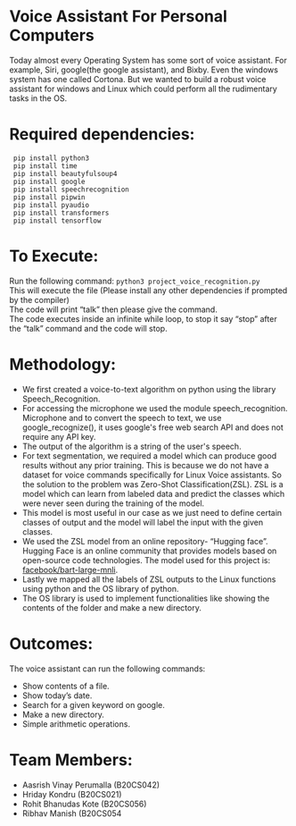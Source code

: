 # Voice Assistant For Personal Computers
Today almost every Operating System has some sort of voice assistant. For example, Siri, google(the google assistant), and Bixby. Even the windows system has one called Cortona. But we wanted to build a robust voice assistant for windows and Linux which could perform all the rudimentary tasks in the OS.
# Required dependencies:
 ```
  pip install python3 
  pip install time
  pip install beautyfulsoup4
  pip install google
  pip install speechrecognition
  pip install pipwin
  pip install pyaudio
  pip install transformers
  pip install tensorflow
```
# To Execute:
Run the following command:
``` python3 project_voice_recognition.py ```  \
This will execute the file 
(Please install any other dependencies if prompted by the compiler) \
The code will print “talk” then please give the command. \
The code executes inside an infinite while loop, to stop it say “stop” after the “talk” command
and the code will stop. 
# Methodology:
- We first created a voice-to-text algorithm on python using the library Speech_Recognition. 
- For accessing the microphone we used the module speech_recognition. Microphone and to convert the
speech to text, we use google_recognize(), it uses google's free web search API and does not require any
API key. 
- The output of the algorithm is a string of the user's speech. 
- For text segmentation, we required a model which can produce good results without any prior training.
This is because we do not have a dataset for voice commands specifically for Linux Voice assistants.
So the solution to the problem was Zero-Shot Classification(ZSL).
ZSL is a model which can learn from labeled data and predict the classes which were never seen during
the training of the model.
- This model is most useful in our case as we just need to define certain classes of output and the model
will label the input with the given classes. 
- We used the ZSL model from an online repository- “Hugging face”. Hugging Face is an online community that provides models based on open-source code technologies.
The model used for this project is: [facebook/bart-large-mnli](https://huggingface.co/facebook/bart-large-mnli). 
- Lastly we mapped all the labels of ZSL outputs to the Linux functions using python and the OS library of
python. 
- The OS library is used to implement functionalities like showing the contents of the folder and make a
new directory. 
# Outcomes:
The voice assistant can run the following commands:
- Show contents of a file.
- Show today’s date.
- Search for a given keyword on google.
- Make a new directory.
- Simple arithmetic operations.

# Team Members:
- Aasrish Vinay Perumalla (B20CS042)
- Hriday Kondru (B20CS021)
- Rohit Bhanudas Kote (B20CS056)
- Ribhav Manish (B20CS054
